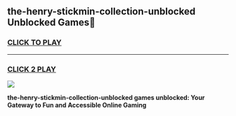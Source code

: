 
## the-henry-stickmin-collection-unblocked Unblocked Games👋
<h3>
<a href="https://news.freeplayer.one?title=the-henry-stickmin-collection-unblocked&ref=16F">CLICK TO PLAY</a></h3>
<hr>

<h3>
<a href="https://news.freeplayer.one?title=the-henry-stickmin-collection-unblocked&ref=16F">CLICK 2 PLAY</a>
  
</h3>

<a href="https://news.freeplayer.one?title=the-henry-stickmin-collection-unblocked&ref=16F/"><img src="https://clearcache.store/games.png"></a>


**the-henry-stickmin-collection-unblocked games unblocked: Your Gateway to Fun and Accessible Online Gaming**
